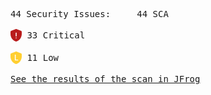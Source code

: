 <pre>44 Security Issues:&Tab;44 SCA<br><br><div style="display: flex; align-items: center; text-align: center"><svg width="18" height="20" viewBox="0 0 18 20" fill="none" xmlns="http://www.w3.org/2000/svg"><path fill-rule="evenodd" clip-rule="evenodd" d="M8.08699 0.181263C8.66986 -0.0604211 9.32253 -0.0604211 9.90539 0.181263L17.0409 3.1088C17.3262 3.22622 17.5702 3.42822 17.7412 3.68855C17.9123 3.94889 18.0024 4.25554 18 4.56867V8.05829C18.0054 10.7181 17.1699 13.3092 15.617 15.4487C14.0641 17.5883 11.876 19.163 9.37599 19.9402C9.12624 20.0199 8.85848 20.0199 8.60873 19.9402C6.10842 19.1606 3.92121 17.5826 2.3708 15.4399C0.820389 13.2972 -0.0108478 10.7035 0.000106903 8.04268V4.56867C0.000725006 4.25819 0.0923017 3.95496 0.263136 3.6977C0.433971 3.44044 0.676306 3.24085 0.959178 3.12442L8.08699 0.181263Z" fill="#B91C1C"/><path d="M9.56903 14.8375C9.70886 14.6932 9.78742 14.4976 9.78742 14.2935C9.78742 14.0895 9.70886 13.8938 9.56903 13.7496C9.4292 13.6053 9.23955 13.5242 9.0418 13.5242C8.84253 13.5242 8.65117 13.6047 8.50876 13.7485C8.36634 13.8923 8.28421 14.088 8.27997 14.2935C8.28421 14.4991 8.36634 14.6947 8.50876 14.8385C8.65117 14.9824 8.84253 15.0629 9.0418 15.0628C9.23955 15.0628 9.4292 14.9818 9.56903 14.8375Z" fill="white"/><path d="M8.50311 5.94451C8.36024 6.09192 8.27997 6.29184 8.27997 6.5003V11.1495C8.27997 11.3579 8.36024 11.5579 8.50311 11.7053C8.64598 11.8527 8.83975 11.9355 9.0418 11.9355C9.1411 11.9355 9.2394 11.9151 9.33093 11.8754C9.42247 11.8357 9.50539 11.7775 9.57485 11.7043C9.6443 11.6311 9.69888 11.5443 9.73538 11.449C9.77189 11.3537 9.78958 11.2519 9.78742 11.1495V6.5003C9.78958 6.39788 9.77189 6.29604 9.73538 6.20077C9.69888 6.10549 9.6443 6.01871 9.57485 5.94549C9.50539 5.87228 9.42247 5.81411 9.33093 5.77441C9.2394 5.7347 9.1411 5.71426 9.0418 5.71429C8.83975 5.71429 8.64598 5.79711 8.50311 5.94451Z" fill="white"/></svg> 33 Critical</div><br><div style="display: flex; align-items: center; text-align: center"><svg width="18" height="20" viewBox="0 0 18 20" fill="none" xmlns="http://www.w3.org/2000/svg"><path d="M8.08699 0.181263C8.66986 -0.0604211 9.32253 -0.0604211 9.90539 0.181263L17.0409 3.1088C17.3262 3.22622 17.5702 3.42822 17.7412 3.68855C17.9123 3.94889 18.0024 4.25554 18 4.56867V8.05829C18.0054 10.7181 17.1699 13.3092 15.617 15.4487C14.0641 17.5883 11.876 19.163 9.37599 19.9402C9.12624 20.0199 8.85848 20.0199 8.60873 19.9402C6.10842 19.1606 3.92121 17.5826 2.3708 15.4399C0.820389 13.2972 -0.0108478 10.7035 0.000106903 8.04268V4.56867C0.000725006 4.25819 0.0923017 3.95496 0.263136 3.6977C0.433971 3.44044 0.676306 3.24085 0.959178 3.12442L8.08699 0.181263Z" fill="#FFCF31"/><path d="M6.92308 14.1783V5H8.37733V12.8913H12.1438V14.1783H6.92308Z" fill="white"/></svg> 11 Low</div><br><a href="https://test-platform-url/ui/onDemandScanning/list">See the results of the scan in JFrog</a></pre>